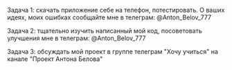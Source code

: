 Задача 1: скачать приложение себе на телефон, потестировать. О ваших идеях, моих ошибках сообщайте мне в телеграм: @Anton_Belov_777

Задача 2: тщательно изучить написанный мой код, посоветовать улучшения мне в телеграм: @Anton_Belov_777

Задача 3: обсуждать мой проект в группе телеграм "Хочу учиться" на канале "Проект Антона Белова"
